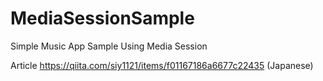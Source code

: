 # MediaSessionSample
Simple Music App Sample Using Media Session


Article https://qiita.com/siy1121/items/f01167186a6677c22435 (Japanese)
